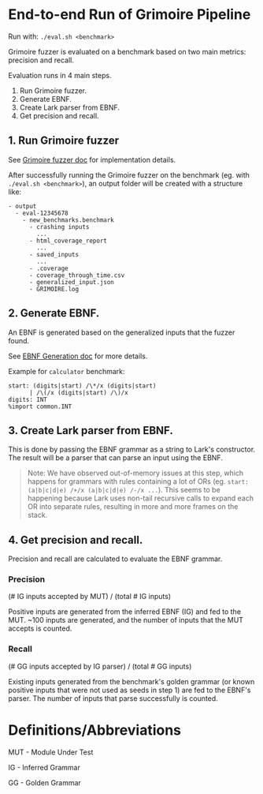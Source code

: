 # End-to-end Run of Grimoire Pipeline

Run with: `./eval.sh <benchmark>`

Grimoire fuzzer is evaluated on a benchmark based on two main metrics: precision and recall.

Evaluation runs in 4 main steps.
1. Run Grimoire fuzzer.
2. Generate EBNF.
3. Create Lark parser from EBNF.
4. Get precision and recall.

## 1. Run Grimoire fuzzer

See [Grimoire fuzzer doc](GRIMOIRE_FUZZER.md) for implementation details.

After successfully running the Grimoire fuzzer on the benchmark (eg. with `./eval.sh <benchmark>`), an output folder will be created with a structure like:
```
- output
  - eval-12345678
    - new_benchmarks.benchmark
      - crashing inputs
        ...
      - html_coverage_report
        ...
      - saved_inputs
        ...
      - .coverage
      - coverage_through_time.csv
      - generalized_input.json
      - GRIMOIRE.log
```


## 2. Generate EBNF.

An EBNF is generated based on the generalized inputs that the fuzzer found.

See [EBNF Generation doc](EBNF_GENERATION.md) for more details.

Example for `calculator` benchmark:
```
start: (digits|start) /\*/x (digits|start) 
      | /\(/x (digits|start) /\)/x
digits: INT
%import common.INT
```

## 3. Create Lark parser from EBNF.

This is done by passing the EBNF grammar as a string to Lark's constructor. 
The result will be a parser that can parse an input using the EBNF.

> Note: We have observed out-of-memory issues at this step, which happens for grammars with rules containing a lot of ORs
(eg. `start: (a|b|c|d|e) /+/x (a|b|c|d|e) /-/x ...`). This seems to be happening because Lark uses non-tail recursive calls to expand each OR into separate rules, resulting in more and more frames on the stack.

## 4. Get precision and recall.

Precision and recall are calculated to evaluate the EBNF grammar.

###  Precision
(# IG inputs accepted by MUT) / (total # IG inputs)

Positive inputs are generated from the inferred EBNF (IG) and fed to the MUT. 
~100 inputs are generated, and the number of inputs that the MUT accepts is counted.

### Recall
(# GG inputs accepted by IG parser) / (total # GG inputs)

Existing inputs generated from the benchmark's golden grammar (or known positive inputs that were not used as seeds in step 1) are fed to the EBNF's parser.
The number of inputs that parse successfully is counted.

# Definitions/Abbreviations

MUT - Module Under Test

IG - Inferred Grammar

GG - Golden Grammar